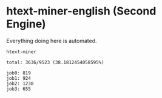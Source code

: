 # htext-miner-english (Second Engine)

Everything doing here is automated.

```
htext-miner

total: 3636/9523 (38.1812454058595%)

job0: 819
job1: 924
job2: 1238
job3: 655
```